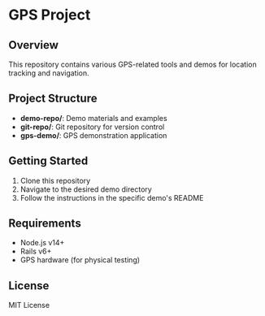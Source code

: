# GPS Project

## Overview

This repository contains various GPS-related tools and demos for location tracking and navigation.

## Project Structure

- **demo-repo/**: Demo materials and examples
- **git-repo/**: Git repository for version control
- **gps-demo/**: GPS demonstration application

## Getting Started

1. Clone this repository
2. Navigate to the desired demo directory
3. Follow the instructions in the specific demo's README

## Requirements

- Node.js v14+
- Rails v6+
- GPS hardware (for physical testing)

## License

MIT License
